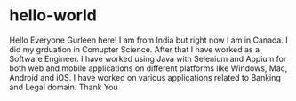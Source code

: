 # hello-world

Hello Everyone
Gurleen here! I am from India but right now I am in Canada. I did my grduation in Comupter Science. After that I have worked as a Software Engineer. I have worked using Java with Selenium and Appium for both web and mobile applications on different platforms like Windows, Mac, Android and iOS. I have worked on various applications related to Banking and Legal domain.
Thank You
